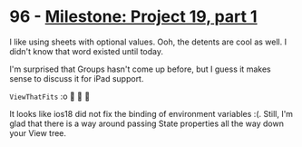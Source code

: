 # 96 - [Milestone: Project 19, part 1](https://www.hackingwithswift.com/100/swiftui/96)

I like using sheets with optional values. Ooh, the detents are cool as well. I didn't know that word existed until today.

I'm surprised that Groups hasn't come up before, but I guess it makes sense to discuss it for iPad support.

`ViewThatFits` :o :clap: :clap: :clap:

It looks like ios18 did not fix the binding of environment variables :(. Still, I'm glad that there is a way around passing State properties all the way down your View tree.
